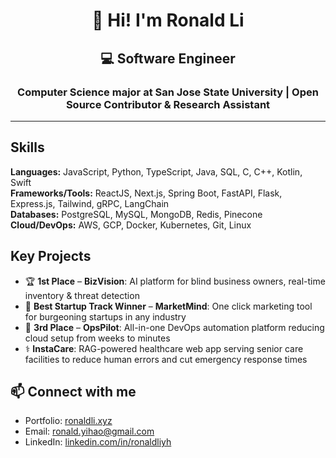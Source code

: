 <h1 align="center">👋 Hi! I'm Ronald Li</h1>
<h2 align="center">💻 Software Engineer</h2>

<h3 align="center">
Computer Science major at San Jose State University | Open Source Contributor & Research Assistant
</h3>

--- 

## Skills
**Languages:** JavaScript, Python, TypeScript, Java, SQL, C, C++, Kotlin, Swift  
**Frameworks/Tools:** ReactJS, Next.js, Spring Boot, FastAPI, Flask, Express.js, Tailwind, gRPC, LangChain  
**Databases:** PostgreSQL, MySQL, MongoDB, Redis, Pinecone  
**Cloud/DevOps:** AWS, GCP, Docker, Kubernetes, Git, Linux  

## Key Projects
- 🏆 **1st Place** – **BizVision**: AI platform for blind business owners, real-time inventory & threat detection  
- 🥇 **Best Startup Track Winner** – **MarketMind**: One click marketing tool for burgeoning startups in any industry  
- 🥉 **3rd Place** – **OpsPilot**: All-in-one DevOps automation platform reducing cloud setup from weeks to minutes  
- ⚕️ **InstaCare**: RAG-powered healthcare web app serving senior care facilities to reduce human errors and cut emergency response times

## 📫 Connect with me
- Portfolio: [ronaldli.xyz](https://www.ronaldli.xyz)  
- Email: ronald.yihao@gmail.com
- LinkedIn: [linkedin.com/in/ronaldliyh](https://linkedin.com/in/ronaldliyh)



